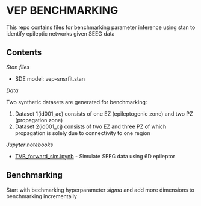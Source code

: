 # VEP BENCHMARKING

This repo contains files for benchmarking parameter inference using stan to identify epileptic networks
given SEEG data

## Contents

_Stan files_

- SDE model: vep-snsrfit.stan

_Data_

Two synthetic datasets are generated for benchmarking:
1. Dataset 1(id001_ac) consists of one EZ (epileptogenic zone) and two PZ (propagation zone)
2. Dataset 2(id001_cj) consists of two EZ and three PZ of which propagation is solely due to connectivity to one region

_Jupyter notebooks_

- [TVB\_forward\_sim.ipynb](TVB_forward_sim.ipynb) - Simulate SEEG data using 6D epileptor

## Benchmarking

Start with bechmarking hyperparameter _sigma_ and add more dimensions to benchmarking incrementally
